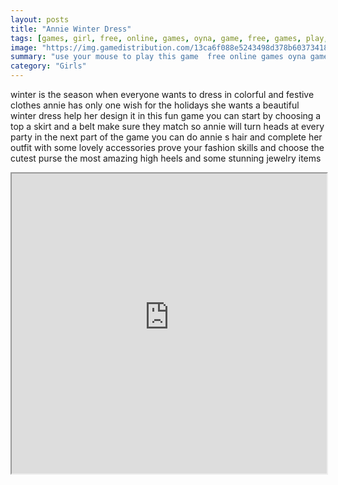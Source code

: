 ```yaml
---
layout: posts
title: "Annie Winter Dress"
tags: [games, girl, free, online, games, oyna, game, free, games, play, play, games]
image: "https://img.gamedistribution.com/13ca6f088e5243498d378b60373418f7.jpg"
summary: "use your mouse to play this game  free online games oyna game free games play play games"
category: "Girls"
---
```


winter is the season when everyone wants to dress in colorful and festive clothes annie has only one wish for the holidays she wants a beautiful winter dress help her design it in this fun game you can start by choosing a top a skirt and a belt make sure they match so annie will turn heads at every party in the next part of the game you can do annie s hair and complete her outfit with some lovely accessories prove your fashion skills and choose the cutest purse the most amazing high heels and some stunning jewelry items

<iframe width="100%" height="480px;" src="https://html5.gamedistribution.com/13ca6f088e5243498d378b60373418f7/"></iframe>